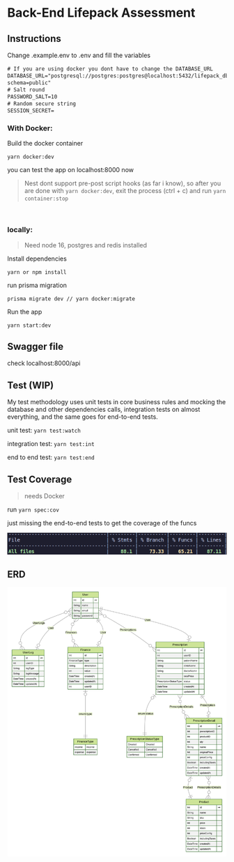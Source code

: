# Back-End Lifepack Assessment

## Instructions

Change .example.env to .env and fill the variables

```
# If you are using docker you dont have to change the DATABASE_URL
DATABASE_URL="postgresql://postgres:postgres@localhost:5432/lifepack_db?schema=public"
# Salt round
PASSWORD_SALT=10
# Random secure string
SESSION_SECRET=
```

### With Docker:

Build the docker container

```
yarn docker:dev
```

you can test the app on localhost:8000 now

> Nest dont support pre-post script hooks (as far i know), so after you are done with `yarn docker:dev`, exit the process (ctrl + c) and run `yarn container:stop`

<br>

### locally:

> Need node 16, postgres and redis installed

Install dependencies

```
yarn or npm install
```

run prisma migration

```
prisma migrate dev // yarn docker:migrate
```

Run the app

```
yarn start:dev
```

## Swagger file

check localhost:8000/api

## Test (WIP)

My test methodology uses unit tests in core business rules and mocking the database and other dependencies calls, integration tests on almost everything, and the same goes for end-to-end tests.

unit test: `yarn test:watch`

integration test: `yarn test:int`

end to end test: `yarn test:end`

## Test Coverage

> needs Docker

run `yarn spec:cov`

just missing the end-to-end tests to get the coverage of the funcs

![coverage](./docs/coverage.png)

## ERD

![erd](./erd.svg)
